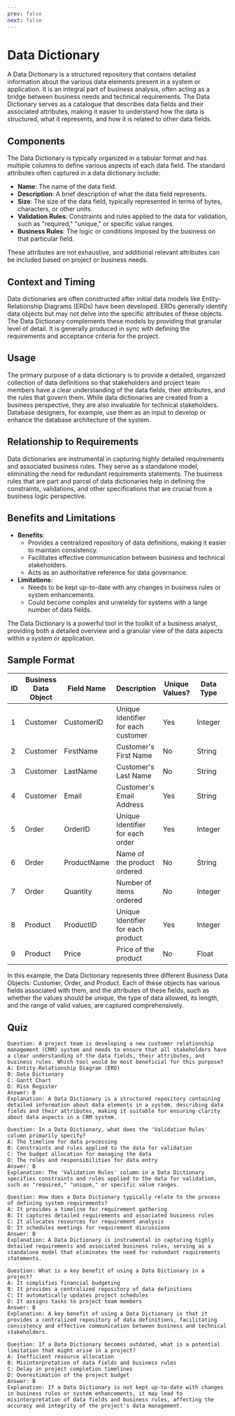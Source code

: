 ```yaml
---
prev: false
next: false
---
```


# Data Dictionary

A Data Dictionary is a structured repository that contains detailed information about the various data elements present in a system or application. It is an integral part of business analysis, often acting as a bridge between business needs and technical requirements. The Data Dictionary serves as a catalogue that describes data fields and their associated attributes, making it easier to understand how the data is structured, what it represents, and how it is related to other data fields.

## Components

The Data Dictionary is typically organized in a tabular format and has multiple columns to define various aspects of each data field. The standard attributes often captured in a data dictionary include:

- **Name**: The name of the data field.
- **Description**: A brief description of what the data field represents.
- **Size**: The size of the data field, typically represented in terms of bytes, characters, or other units.
- **Validation Rules**: Constraints and rules applied to the data for validation, such as "required," "unique," or specific value ranges.
- **Business Rules**: The logic or conditions imposed by the business on that particular field.

These attributes are not exhaustive, and additional relevant attributes can be included based on project or business needs.

## Context and Timing

Data dictionaries are often constructed after initial data models like Entity-Relationship Diagrams (ERDs) have been developed. ERDs generally identify data objects but may not delve into the specific attributes of these objects. The Data Dictionary complements these models by providing that granular level of detail. It is generally produced in sync with defining the requirements and acceptance criteria for the project.

## Usage

The primary purpose of a data dictionary is to provide a detailed, organized collection of data definitions so that stakeholders and project team members have a clear understanding of the data fields, their attributes, and the rules that govern them. While data dictionaries are created from a business perspective, they are also invaluable for technical stakeholders. Database designers, for example, use them as an input to develop or enhance the database architecture of the system.

## Relationship to Requirements

Data dictionaries are instrumental in capturing highly detailed requirements and associated business rules. They serve as a standalone model, eliminating the need for redundant requirements statements. The business rules that are part and parcel of data dictionaries help in defining the constraints, validations, and other specifications that are crucial from a business logic perspective.

## Benefits and Limitations

- **Benefits**:
  - Provides a centralized repository of data definitions, making it easier to maintain consistency.
  - Facilitates effective communication between business and technical stakeholders.
  - Acts as an authoritative reference for data governance.
- **Limitations**:
  - Needs to be kept up-to-date with any changes in business rules or system enhancements.
  - Could become complex and unwieldy for systems with a large number of data fields.

The Data Dictionary is a powerful tool in the toolkit of a business analyst, providing both a detailed overview and a granular view of the data aspects within a system or application.

## Sample Format

| ID  | Business Data Object | Field Name  | Description                         | Unique Values? | Data Type | Length | Valid Values          |
| --- | -------------------- | ----------- | ----------------------------------- | -------------- | --------- | ------ | --------------------- |
| 1   | Customer             | CustomerID  | Unique Identifier for each customer | Yes            | Integer   | 10     | 1-9999999999          |
| 2   | Customer             | FirstName   | Customer's First Name               | No             | String    | 50     | Alphabetic Characters |
| 3   | Customer             | LastName    | Customer's Last Name                | No             | String    | 50     | Alphabetic Characters |
| 4   | Customer             | Email       | Customer's Email Address            | Yes            | String    | 100    | Valid Email Format    |
| 5   | Order                | OrderID     | Unique Identifier for each order    | Yes            | Integer   | 10     | 1-9999999999          |
| 6   | Order                | ProductName | Name of the product ordered         | No             | String    | 100    | Alphabetic Characters |
| 7   | Order                | Quantity    | Number of items ordered             | No             | Integer   | 4      | 1-9999                |
| 8   | Product              | ProductID   | Unique Identifier for each product  | Yes            | Integer   | 10     | 1-9999999999          |
| 9   | Product              | Price       | Price of the product                | No             | Float     | 7      | 0.01-9999.99          |

In this example, the Data Dictionary represents three different Business Data Objects: Customer, Order, and Product. Each of these objects has various fields associated with them, and the attributes of these fields, such as whether the values should be unique, the type of data allowed, its length, and the range of valid values, are captured comprehensively.

## Quiz

```quiz
Question: A project team is developing a new customer relationship management (CRM) system and needs to ensure that all stakeholders have a clear understanding of the data fields, their attributes, and business rules. Which tool would be most beneficial for this purpose?
A: Entity-Relationship Diagram (ERD)
B: Data Dictionary
C: Gantt Chart
D: Risk Register
Answer: B
Explanation: A Data Dictionary is a structured repository containing detailed information about data elements in a system, describing data fields and their attributes, making it suitable for ensuring clarity about data aspects in a CRM system.

Question: In a Data Dictionary, what does the 'Validation Rules' column primarily specify?
A: The timeline for data processing
B: Constraints and rules applied to the data for validation
C: The budget allocation for managing the data
D: The roles and responsibilities for data entry
Answer: B
Explanation: The 'Validation Rules' column in a Data Dictionary specifies constraints and rules applied to the data for validation, such as "required," "unique," or specific value ranges.

Question: How does a Data Dictionary typically relate to the process of defining system requirements?
A: It provides a timeline for requirement gathering
B: It captures detailed requirements and associated business rules
C: It allocates resources for requirement analysis
D: It schedules meetings for requirement discussions
Answer: B
Explanation: A Data Dictionary is instrumental in capturing highly detailed requirements and associated business rules, serving as a standalone model that eliminates the need for redundant requirements statements.

Question: What is a key benefit of using a Data Dictionary in a project?
A: It simplifies financial budgeting
B: It provides a centralized repository of data definitions
C: It automatically updates project schedules
D: It assigns tasks to project team members
Answer: B
Explanation: A key benefit of using a Data Dictionary is that it provides a centralized repository of data definitions, facilitating consistency and effective communication between business and technical stakeholders.

Question: If a Data Dictionary becomes outdated, what is a potential limitation that might arise in a project?
A: Inefficient resource allocation
B: Misinterpretation of data fields and business rules
C: Delay in project completion timelines
D: Overestimation of the project budget
Answer: B
Explanation: If a Data Dictionary is not kept up-to-date with changes in business rules or system enhancements, it may lead to misinterpretation of data fields and business rules, affecting the accuracy and integrity of the project's data management.
```
